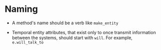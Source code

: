 # Naming

- A method's name should be a verb like `make_entity`

- Temporal entity attributes, that exist only to once transmit information between the systems, should start with `will`. For example, `e.will_talk_to`
